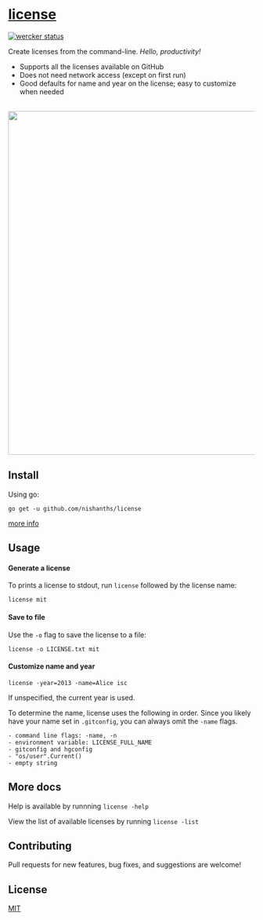# [license](https://github.com/nishanths/license) 

[![wercker status](https://app.wercker.com/status/1407b8c71c720358bf15eeb5815f99bd/s "wercker status")](https://app.wercker.com/project/bykey/1407b8c71c720358bf15eeb5815f99bd)

Create licenses from the command-line. *Hello, productivity!*

* Supports all the licenses available on GitHub
* Does not need network access (except on first run)
* Good defaults for name and year on the license; easy to customize when needed

<br>
<img src="https://zippy.gfycat.com/JoyfulBlandGermanshorthairedpointer.gif" width="700px"/>
<br>

## Install

Using go:

```
go get -u github.com/nishanths/license
``` 

[more info](https://github.com/nishanths/license/wiki/Install-using-go)

## Usage

#### Generate a license

To prints a license to stdout, run `license` followed by the license name:

```
license mit
```

#### Save to file

Use the `-o` flag to save the license to a file:

```
license -o LICENSE.txt mit
```

#### Customize name and year

```
license -year=2013 -name=Alice isc
```

If unspecified, the current year is used.

To determine the name, license uses the following in order. Since you likely have your name set in `.gitconfig`, you can always omit the `-name` flags.

```
- command line flags: -name, -n
- environment variable: LICENSE_FULL_NAME
- gitconfig and hgconfig
- "os/user".Current()
- empty string
```

## More docs

Help is available by runnning `license -help`

View the list of available licenses by running `license -list`

## Contributing

Pull requests for new features, bug fixes, and suggestions are welcome!

## License

[MIT](https://github.com/nishanths/license/blob/master/LICENSE)
